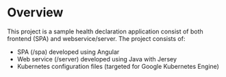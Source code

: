 # Overview
This project is a sample health declaration application consist of both frontend (SPA) and webservice/server. The project consists of:
- SPA (/spa) developed using Angular
- Web service (/server) developed using Java with Jersey
- Kubernetes configuration files (targeted for Google Kubernetes Engine)

